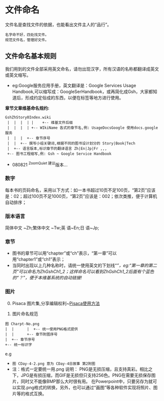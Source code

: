 # 文件命名 #
文件名是查找文件的依据，也能看出文件主人的“品行”。
```
名字命不好，四处找文件。
规范文件名，管理好文件。
```
## 文件命名基本规则 ##
我们用到的文件全部采用英文命名，请勿出现汉字，所有汉语的名称都翻译成英文或英文缩写。
  * eg:Google服务应用手册，英文翻译是：Google Services Usage Handbook,可以缩写成：GoogleSerHandbook，或再简化成Gsh，大家都知道后，形成约定俗成的东西，以便在标签等地方进行使用。

**章节文章维基命名规约:**
```
GshZhStory0Index.wiki
 |  |  |  | |    +-- 维基文件后缀 
 |  |  |  | +-- WIkiName 各式的章节名,例: UsageDocsGoogle 使用docs.google 服务
 |  |  |  +-- 章节序号
 |  |  +-- 撰写小组关键词,根据不同的图书设计划分的 Story|Book|Tech
 |  +-- 语言版本,标识章节的翻译语言 Zh|En|Jp|Fr ,,,
 +-- 图书工程缩写,例: Gsh ~ Google Service Handbook
```
  * 080821 <sup>ZoomQuiet 建议</sup>版本...

### 数字 ###
每本书的页码命名，采用以下方式：如一本书超过10页不足100页，“第2页”应该是：02；超过100页不足1000页，“第2页”应该是：002；依次类推，便于计算机自动排序；
### 版本语言 ###
简体中文 ~Zh;繁体中文 ~Tw;英 语~En;日 语~Jp;
### 章节 ###
  * 图书的章节可以用“chapter”或“ch”表示，“第一章”可以用“chapter1”或“ch1”表示；
  * 当同时出现以上几种名称时，请统一使用英文的下划线“_”，eg:“第一章的第二页”可以命名为ZhGshCh1\_2；这样命名可以看到ZhGshCh1\_2后面有个蓝色的“？”，便于本维基系统的自动链接!_

### 图片 ###
0. Pisaca 图片集,分享编辑权利~[Pisaca使用方法](http://code.google.com/p/sociallearnlab/wiki/SLLPic)


1. 图片命名规范

```
图 Charpt-No.png
|  |      |  +-- 统一使用PNG格式提供
|  |      +-- 章节附图序号
|  +-- 章节序号
+-- 统一标识字
```
e.g
  * `图 CDay-4-2.png 意为 CDay-4日故事 第2附图`
  * 注：格式一定要统一用.png
说明：
PNG是无损压缩，且支持真彩。相比之下，JPG是有损压缩，而GIF是无损但只支持256色。PNG在需要无损保存图片，同时又不能像BMP那么大时很有用。
在Powerpoint中，只要另存为就可以实现.png格式的转换，另外，也可以通过“画图”等各种软件实现将照片、图片等的格式互换。